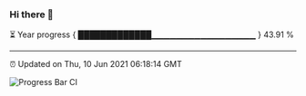 ### Hi there 👋

⏳ Year progress { █████████████▁▁▁▁▁▁▁▁▁▁▁▁▁▁▁▁▁ } 43.91 %

---

⏰ Updated on Thu, 10 Jun 2021 06:18:14 GMT

![Progress Bar CI](https://github.com/liununu/liununu/workflows/Progress%20Bar%20CI/badge.svg)
